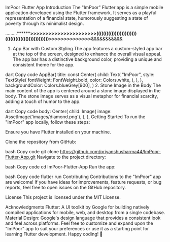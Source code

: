ImPoor Flutter App
Introduction
The "ImPoor" Flutter app is a simple mobile application developed using the Flutter framework. It serves as a playful representation of a financial state, humorously suggesting a state of poverty through its minimalist design.

.........********************>>>>>>>>>>>>>>>>>>>>>>((((((((()))))))))))))))((((((((((((()))))))))))))>>>>>>>>>>>>>>**************&&&&&&&&&&&

1. App Bar with Custom Styling
The app features a custom-styled app bar at the top of the screen, designed to enhance the overall visual appeal. The app bar has a distinctive background color, providing a unique and consistent theme for the app.

dart
Copy code
AppBar(
  title: const Center(
    child: Text(
      "ImPoor",
      style: TextStyle(
        fontWeight: FontWeight.bold,
        color: Colors.white,
      ),
    ),
  ),
  backgroundColor: Colors.blueGrey[900],
)
2. Stone Image in the Body
The main content of the app is centered around a stone image displayed in the body. The stone image serves as a visual metaphor for financial scarcity, adding a touch of humor to the app.

dart
Copy code
body: Center(
  child: Image(
    image: AssetImage('images/diamond.png'),
  ),
),
Getting Started
To run the "ImPoor" app locally, follow these steps:

Ensure you have Flutter installed on your machine.

Clone the repository from GitHub:

bash
Copy code
git clone https://github.com/priyanshusharma44/ImPoor-Flutter-App.git
Navigate to the project directory:

bash
Copy code
cd ImPoor-Flutter-App
Run the app:

bash
Copy code
flutter run
Contributing
Contributions to the "ImPoor" app are welcome! If you have ideas for improvements, feature requests, or bug reports, feel free to open issues on the GitHub repository.

License
This project is licensed under the MIT License.

Acknowledgments
Flutter: A UI toolkit by Google for building natively compiled applications for mobile, web, and desktop from a single codebase.
Material Design: Google's design language that provides a consistent look and feel across platforms.
Feel free to customize and expand upon the "ImPoor" app to suit your preferences or use it as a starting point for learning Flutter development. Happy coding! 🚀
